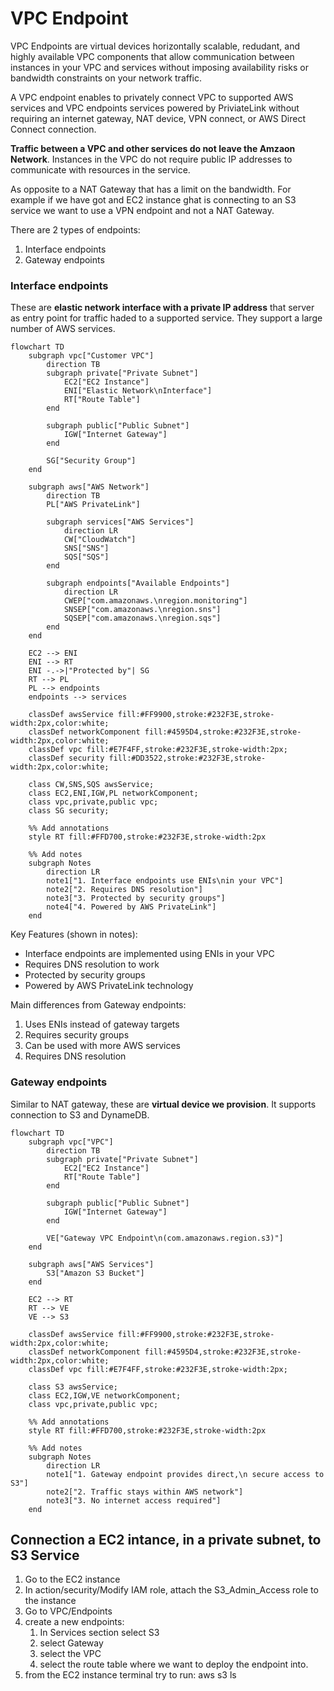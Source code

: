 # VPC Endpoint

VPC Endpoints are virtual devices horizontally scalable, redudant, and highly available VPC components that allow communication between instances in your VPC and services without imposing availability risks or bandwidth constraints on your network traffic.

A VPC endpoint enables to privately connect VPC to  supported AWS services and VPC endpoints services powered by PriviateLink without requiring an internet gateway, NAT device, VPN connect, or AWS Direct Connect connection.&#x20;



**Traffic between a VPC and other services do not leave the Amzaon Network**. Instances in the VPC do not require public IP addresses to communicate with resources in the service.

As opposite to a NAT Gateway that has a limit on the bandwidth. For example if we have got and EC2 instance ghat is connecting to an S3 service we want to use a VPN endpoint and not a NAT Gateway.



There are 2 types of endpoints:

1. Interface endpoints
2. Gateway endpoints

### Interface endpoints

These are **elastic network interface with a private IP address** that server as entry point for traffic haded to a supported service. They support a large number of AWS services.



```mermaid
flowchart TD
    subgraph vpc["Customer VPC"]
        direction TB
        subgraph private["Private Subnet"]
            EC2["EC2 Instance"]
            ENI["Elastic Network\nInterface"]
            RT["Route Table"]
        end
        
        subgraph public["Public Subnet"]
            IGW["Internet Gateway"]
        end
        
        SG["Security Group"]
    end
    
    subgraph aws["AWS Network"]
        direction TB
        PL["AWS PrivateLink"]
        
        subgraph services["AWS Services"]
            direction LR
            CW["CloudWatch"]
            SNS["SNS"]
            SQS["SQS"]
        end
        
        subgraph endpoints["Available Endpoints"]
            direction LR
            CWEP["com.amazonaws.\nregion.monitoring"]
            SNSEP["com.amazonaws.\nregion.sns"]
            SQSEP["com.amazonaws.\nregion.sqs"]
        end
    end
    
    EC2 --> ENI
    ENI --> RT
    ENI -.->|"Protected by"| SG
    RT --> PL
    PL --> endpoints
    endpoints --> services
    
    classDef awsService fill:#FF9900,stroke:#232F3E,stroke-width:2px,color:white;
    classDef networkComponent fill:#4595D4,stroke:#232F3E,stroke-width:2px,color:white;
    classDef vpc fill:#E7F4FF,stroke:#232F3E,stroke-width:2px;
    classDef security fill:#DD3522,stroke:#232F3E,stroke-width:2px,color:white;
    
    class CW,SNS,SQS awsService;
    class EC2,ENI,IGW,PL networkComponent;
    class vpc,private,public vpc;
    class SG security;
    
    %% Add annotations
    style RT fill:#FFD700,stroke:#232F3E,stroke-width:2px
    
    %% Add notes
    subgraph Notes
        direction LR
        note1["1. Interface endpoints use ENIs\nin your VPC"]
        note2["2. Requires DNS resolution"]
        note3["3. Protected by security groups"]
        note4["4. Powered by AWS PrivateLink"]
    end
```

Key Features (shown in notes):

* Interface endpoints are implemented using ENIs in your VPC
* Requires DNS resolution to work
* Protected by security groups
* Powered by AWS PrivateLink technology



Main differences from Gateway endpoints:

1. Uses ENIs instead of gateway targets
2. Requires security groups
3. Can be used with more AWS services
4. Requires DNS resolution

### Gateway endpoints

Similar to NAT gateway, these are **virtual device we provision**. It supports connection to S3 and DynameDB.



```mermaid
flowchart TD
    subgraph vpc["VPC"]
        direction TB
        subgraph private["Private Subnet"]
            EC2["EC2 Instance"]
            RT["Route Table"]
        end
        
        subgraph public["Public Subnet"]
            IGW["Internet Gateway"]
        end
        
        VE["Gateway VPC Endpoint\n(com.amazonaws.region.s3)"]
    end
    
    subgraph aws["AWS Services"]
        S3["Amazon S3 Bucket"]
    end
    
    EC2 --> RT
    RT --> VE
    VE --> S3
    
    classDef awsService fill:#FF9900,stroke:#232F3E,stroke-width:2px,color:white;
    classDef networkComponent fill:#4595D4,stroke:#232F3E,stroke-width:2px,color:white;
    classDef vpc fill:#E7F4FF,stroke:#232F3E,stroke-width:2px;
    
    class S3 awsService;
    class EC2,IGW,VE networkComponent;
    class vpc,private,public vpc;
    
    %% Add annotations
    style RT fill:#FFD700,stroke:#232F3E,stroke-width:2px
    
    %% Add notes
    subgraph Notes
        direction LR
        note1["1. Gateway endpoint provides direct,\n secure access to S3"]
        note2["2. Traffic stays within AWS network"]
        note3["3. No internet access required"]
    end
```



## Connection a EC2 intance, in a private subnet, to S3 Service

1. Go to the EC2 instance
2. In action/security/Modify IAM role, attach the S3\_Admin\_Access role to the instance
3. Go to VPC/Endpoints
4. create a new endpoints:
   1. In Services section select S3&#x20;
   2. select Gateway&#x20;
   3. select the VPC&#x20;
   4. select the route table where we want to deploy the endpoint into.
5. from the EC2 instance terminal try to run: aws s3 ls
